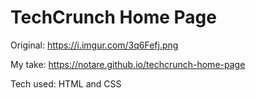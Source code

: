 # TechCrunch Home Page

Original: https://i.imgur.com/3q6Fefj.png

My take: https://notare.github.io/techcrunch-home-page

Tech used: HTML and CSS